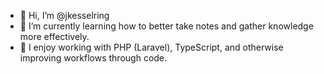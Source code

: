 - 👋 Hi, I’m @jkesselring
- 🌱 I’m currently learning how to better take notes and gather knowledge more effectively.
- 💾 I enjoy working with PHP (Laravel), TypeScript, and otherwise improving workflows through code.

<!---
jkesselring/jkesselring is a ✨ special ✨ repository because its `README.md` (this file) appears on your GitHub profile.
You can click the Preview link to take a look at your changes.
--->
